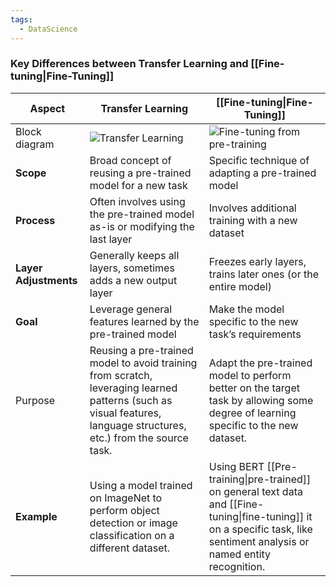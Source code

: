 ```yaml
---
tags:
  - DataScience
---
```


### Key Differences between Transfer Learning and [[Fine-tuning|Fine-Tuning]]

| **Aspect**            | **Transfer Learning**                                                                                                                                              | [[Fine-tuning\|**Fine-Tuning**]]                                                                                                                                           |
| --------------------- | ------------------------------------------------------------------------------------------------------------------------------------------------------------------ | -------------------------------------------------------------------------------------------------------------------------------------------------------------------------- |
| Block diagram         | ![Transfer Learning](https://huggingface.co/datasets/huggingface-course/documentation-images/resolve/main/en/chapter1/pretraining.svg)                             | ![Fine-tuning from pre-training](https://huggingface.co/datasets/huggingface-course/documentation-images/resolve/main/en/chapter1/finetuning.svg)                          |
| **Scope**             | Broad concept of reusing a pre-trained model for a new task                                                                                                        | Specific technique of adapting a pre-trained model                                                                                                                         |
| **Process**           | Often involves using the pre-trained model as-is or modifying the last layer                                                                                       | Involves additional training with a new dataset                                                                                                                            |
| **Layer Adjustments** | Generally keeps all layers, sometimes adds a new output layer                                                                                                      | Freezes early layers, trains later ones (or the entire model)                                                                                                              |
| **Goal**              | Leverage general features learned by the pre-trained model                                                                                                         | Make the model specific to the new task’s requirements                                                                                                                     |
| Purpose               | Reusing a pre-trained model to avoid training from scratch, leveraging learned patterns (such as visual features, language structures, etc.) from the source task. | Adapt the pre-trained model to perform better on the target task by allowing some degree of learning specific to the new dataset.                                          |
| **Example**           | Using a model trained on ImageNet to perform object detection or image classification on a different dataset.                                                      | Using BERT [[Pre-training\|pre-trained]] on general text data and [[Fine-tuning\|fine-tuning]] it on a specific task, like sentiment analysis or named entity recognition. |
